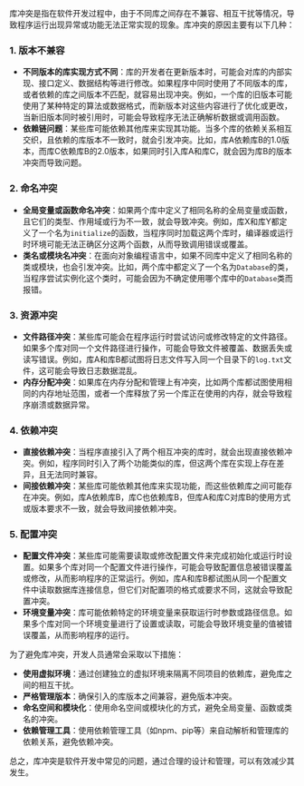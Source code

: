 库冲突是指在软件开发过程中，由于不同库之间存在不兼容、相互干扰等情况，导致程序运行出现异常或功能无法正常实现的现象。库冲突的原因主要有以下几种：

### 1. **版本不兼容**
- **不同版本的库实现方式不同**：库的开发者在更新版本时，可能会对库的内部实现、接口定义、数据结构等进行修改。如果程序中同时使用了不同版本的库，或者依赖的库之间版本不匹配，就容易出现冲突。例如，一个库的旧版本可能使用了某种特定的算法或数据格式，而新版本对这些内容进行了优化或更改，当新旧版本同时被引用时，可能会导致程序无法正确解析数据或调用函数。
- **依赖链问题**：某些库可能依赖其他库来实现其功能。当多个库的依赖关系相互交织，且依赖的库版本不一致时，就会引发冲突。比如，库A依赖库B的1.0版本，而库C依赖库B的2.0版本，如果同时引入库A和库C，就会因为库B的版本冲突而导致问题。

### 2. **命名冲突**
- **全局变量或函数命名冲突**：如果两个库中定义了相同名称的全局变量或函数，且它们的类型、作用域或行为不一致，就会导致冲突。例如，库X和库Y都定义了一个名为`initialize`的函数，当程序同时加载这两个库时，编译器或运行时环境可能无法正确区分这两个函数，从而导致调用错误或覆盖。
- **类名或模块名冲突**：在面向对象编程语言中，如果不同库中定义了相同名称的类或模块，也会引发冲突。比如，两个库中都定义了一个名为`Database`的类，当程序尝试实例化这个类时，可能会因为不确定使用哪个库中的`Database`类而报错。

### 3. **资源冲突**
- **文件路径冲突**：某些库可能会在程序运行时尝试访问或修改特定的文件路径。如果多个库对同一个文件路径进行操作，可能会导致文件被覆盖、数据丢失或读写错误。例如，库A和库B都试图将日志文件写入同一个目录下的`log.txt`文件，这可能会导致日志数据混乱。
- **内存分配冲突**：如果库在内存分配和管理上有冲突，比如两个库都试图使用相同的内存地址范围，或者一个库释放了另一个库正在使用的内存，就会导致程序崩溃或数据异常。

### 4. **依赖冲突**
- **直接依赖冲突**：当程序直接引入了两个相互冲突的库时，就会出现直接依赖冲突。例如，程序同时引入了两个功能类似的库，但这两个库在实现上存在差异，且无法同时兼容。
- **间接依赖冲突**：某些库可能依赖其他库来实现功能，而这些依赖库之间可能存在冲突。例如，库A依赖库B，库C也依赖库B，但库A和库C对库B的使用方式或版本要求不一致，就会导致间接依赖冲突。

### 5. **配置冲突**
- **配置文件冲突**：某些库可能需要读取或修改配置文件来完成初始化或运行时设置。如果多个库对同一个配置文件进行操作，可能会导致配置信息被错误覆盖或修改，从而影响程序的正常运行。例如，库A和库B都试图从同一个配置文件中读取数据库连接信息，但它们对配置项的格式或要求不同，这就会导致配置冲突。
- **环境变量冲突**：库可能依赖特定的环境变量来获取运行时参数或路径信息。如果多个库对同一个环境变量进行了设置或读取，可能会导致环境变量的值被错误覆盖，从而影响程序的运行。

为了避免库冲突，开发人员通常会采取以下措施：
- **使用虚拟环境**：通过创建独立的虚拟环境来隔离不同项目的依赖库，避免库之间的相互干扰。
- **严格管理版本**：确保引入的库版本之间兼容，避免版本冲突。
- **命名空间和模块化**：使用命名空间或模块化的方式，避免全局变量、函数或类名的冲突。
- **依赖管理工具**：使用依赖管理工具（如npm、pip等）来自动解析和管理库的依赖关系，避免依赖冲突。

总之，库冲突是软件开发中常见的问题，通过合理的设计和管理，可以有效减少其发生。